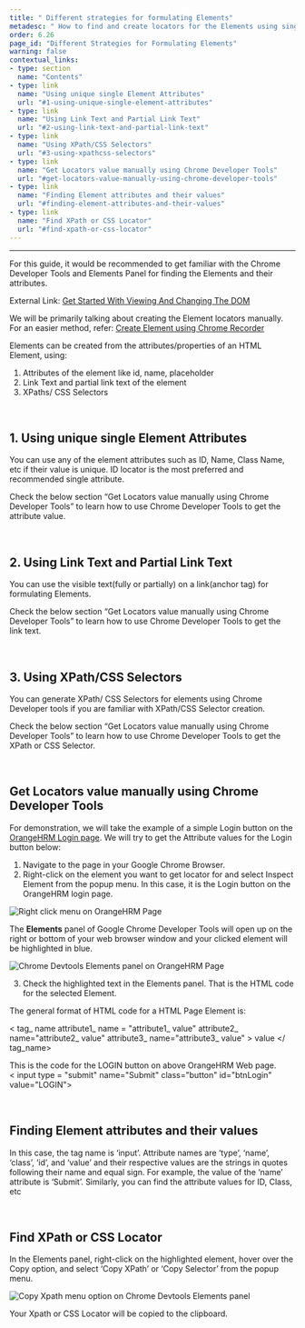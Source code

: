 ```yaml
---
title: " Different strategies for formulating Elements"
metadesc: " How to find and create locators for the Elements using single attributes, text, or Xpath and CSS Selectors"
order: 6.26
page_id: "Different Strategies for Formulating Elements"
warning: false
contextual_links:
- type: section
  name: "Contents"
- type: link
  name: "Using unique single Element Attributes"
  url: "#1-using-unique-single-element-attributes"
- type: link
  name: "Using Link Text and Partial Link Text"
  url: "#2-using-link-text-and-partial-link-text"
- type: link
  name: "Using XPath/CSS Selectors"
  url: "#3-using-xpathcss-selectors"
- type: link
  name: "Get Locators value manually using Chrome Developer Tools"
  url: "#get-locators-value-manually-using-chrome-developer-tools"
- type: link
  name: "Finding Element attributes and their values"
  url: "#finding-element-attributes-and-their-values"
- type: link
  name: "Find XPath or CSS Locator"
  url: "#find-xpath-or-css-locator"
---
```


---
For this guide, it would be recommended to get familiar with the Chrome Developer Tools and Elements Panel for finding the Elements and their attributes.

External Link: [Get Started With Viewing And Changing The DOM](https://developer.chrome.com/docs/devtools/dom/)

We will be primarily talking about creating the Element locators manually. For an easier method, refer: [Create Element using Chrome Recorder](https://testsigma.com/docs/elements/web-apps/record-multiple-elements/)

Elements can be created from the attributes/properties of an HTML Element, using:
1. Attributes of the element like id, name, placeholder
2. Link Text and partial link text of the element
3. XPaths/ CSS Selectors

<br>

## **1. Using unique single Element Attributes**

You can use any of the element attributes such as ID, Name, Class Name, etc if their value is unique. ID locator is the most preferred and recommended single attribute.

Check the below section “Get Locators value manually using Chrome Developer Tools” to learn how to use Chrome Developer Tools to get the attribute value.

<br>

## **2. Using Link Text and Partial Link Text**

You can use the visible text(fully or partially) on a link(anchor tag) for formulating Elements.

Check the below section “Get Locators value manually using Chrome Developer Tools” to learn how to use Chrome Developer Tools to get the link text.

<br>

## **3. Using XPath/CSS Selectors**

You can generate XPath/ CSS Selectors for elements using Chrome Developer tools if you are familiar with XPath/CSS Selector creation.

Check the below section “Get Locators value manually using Chrome Developer Tools” to learn how to use Chrome Developer Tools to get the XPath or CSS Selector.

<br>


## **Get Locators value manually using Chrome Developer Tools**
For demonstration, we will take the example of a simple Login button on the [OrangeHRM Login page](http://opensource.demo.orangehrmlive.com/). We will try to get the Attribute values for the Login button below:

1. Navigate to the page in your Google Chrome Browser.
2. Right-click on the element you want to get locator for and select Inspect Element from the popup menu. In this case, it is the Login button on the OrangeHRM login page.

![Right click menu on OrangeHRM Page](https://docs.testsigma.com/images/creating-locators-manually-strategies/locator-strategies-chrome-right-click-menu.png)

The **Elements** panel of Google Chrome Developer Tools will open up on the right or bottom of your web browser window and your clicked element will be highlighted in blue.

![Chrome Devtools Elements panel on OrangeHRM Page ](https://docs.testsigma.com/images/creating-locators-manually-strategies/locator-strategies-chrome-devtools-elements-panel.png)

3. Check the highlighted text in the Elements panel. That is the HTML code for the selected Element.

The general format of HTML code for a HTML Page Element is:<br>

< tag_ name attribute1_ name = "attribute1_ value" attribute2_ name="attribute2_ value" attribute3_ name="attribute3_ value" > value </ tag_name>

This is the code for the LOGIN button on above OrangeHRM Web page.<br>
< input type = "submit" name="Submit" class="button" id="btnLogin" value="LOGIN">

<br>

## **Finding Element attributes and their values**

In this case, the tag name is ‘input’. Attribute names are ‘type’, ‘name’, ‘class’, ‘id’, and ‘value’ and their respective values are the strings in quotes following their name and equal sign. For example, the value of the ‘name’ attribute is ‘Submit’. Similarly, you can find the attribute values for ID, Class, etc

<br>

## **Find XPath or CSS Locator**

In the Elements panel, right-click on the highlighted element, hover over the Copy option, and select ‘Copy XPath’ or ‘Copy Selector’ from the popup menu.

![Copy Xpath menu option on Chrome Devtools Elements panel](https://docs.testsigma.com/images/creating-locators-manually-strategies/locator-strategies-chrome-devtools-elements-panel-copy-xpath.png)

Your Xpath or CSS Locator will be copied to the clipboard.










